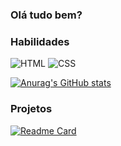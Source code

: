 ### Olá tudo bem?

### Habilidades

![HTML](https://img.shields.io/badge/HTML_-orange)
![CSS](https://img.shields.io/badge/CSS_-blue)

[![Anurag's GitHub stats](https://github-readme-stats.vercel.app/api?username=nicolasoliveiramor&show_icons=true&theme=merko)](https://github.com/anuraghazra/github-readme-stats)

### Projetos 

[![Readme Card](https://github-readme-stats.vercel.app/api/pin/?username=nicolasoliveiramor&repo=site_ww2&show_icons=true&theme=merko)](https://github.com/anuraghazra/github-readme-stats)
